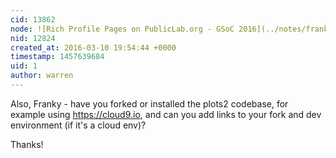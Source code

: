 ```yaml
---
cid: 13862
node: ![Rich Profile Pages on PublicLab.org - GSoC 2016](../notes/franktank/03-10-2016/improving-user-experience-on-public-lab)
nid: 12824
created_at: 2016-03-10 19:54:44 +0000
timestamp: 1457639684
uid: 1
author: warren
---
```


Also, Franky - have you forked or installed the plots2 codebase, for example using https://cloud9.io, and can you add links to your fork and dev environment (if it's a cloud env)?

Thanks!
